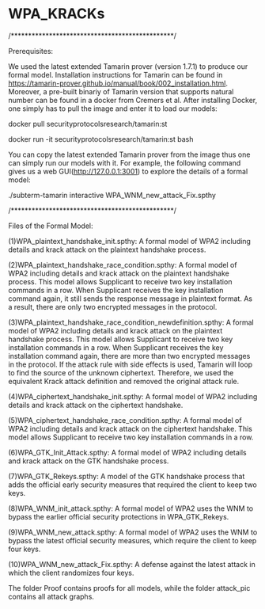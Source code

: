 # WPA_KRACKs

/***********************************************/

Prerequisites:

We used the latest extended Tamarin prover (version 1.7.1) to produce our formal model. Installation instructions for Tamarin can be found in https://tamarin-prover.github.io/manual/book/002_installation.html.
Moreover, a pre-built binariy of Tamarin version that supports natural number can be found in a docker from Cremers et al. After installing Docker, one simply has to pull the image and enter it to load our models:

docker pull securityprotocolsresearch/tamarin:st

docker run -it securityprotocolsresearch/tamarin:st bash

You can copy the latest extended Tamarin prover from the image thus one can simply run our models with it.
For example, the following command gives us a web GUI(http://127.0.0.1:3001) to explore the details of a formal model:

 ./subterm-tamarin interactive WPA_WNM_new_attack_Fix.spthy


/***********************************************/

Files of the Formal Model:

(1)WPA_plaintext_handshake_init.spthy: A formal model of WPA2 including details and krack attack on the plaintext handshake process.

(2)WPA_plaintext_handshake_race_condition.spthy: A formal model of WPA2 including details and krack attack on the plaintext handshake process. This model allows Supplicant to receive two key installation commands in a row. When Supplicant receives the key installation command again, it still sends the response message in plaintext format. As a result, there are only two encrypted messages in the protocol.

(3)WPA_plaintext_handshake_race_condition_newdefinition.spthy: A formal model of WPA2 including details and krack attack on the plaintext handshake process. This model allows Supplicant to receive two key installation commands in a row. When Supplicant receives the key installation command again, there are more than two encrypted messages in the protocol. If the attack rule with side effects is used, Tamarin will loop to find the source of the unknown ciphertext. Therefore, we used the equivalent Krack attack definition and removed the original attack rule.

(4)WPA_ciphertext_handshake_init.spthy: A formal model of WPA2 including details and krack attack on the ciphertext handshake.

(5)WPA_ciphertext_handshake_race_condition.spthy: A formal model of WPA2 including details and krack attack on the ciphertext handshake. This model allows Supplicant to receive two key installation commands in a row.

(6)WPA_GTK_Init_Attack.spthy: A formal model of WPA2 including details and krack attack on the GTK handshake process.

(7)WPA_GTK_Rekeys.spthy: A model of the GTK handshake process that adds the official early security measures that required the client to keep two keys.

(8)WPA_WNM_init_attack.spthy: A formal model of WPA2 uses the WNM to bypass the earlier official security protections in WPA_GTK_Rekeys.

(9)WPA_WNM_new_attack.spthy: A formal model of WPA2 uses the WNM to bypass the latest official security measures, which require the client to keep four keys.

(10)WPA_WNM_new_attack_Fix.spthy: A defense against the latest attack in which the client randomizes four keys.

The folder Proof contains proofs for all models, while the folder attack_pic contains all attack graphs.
